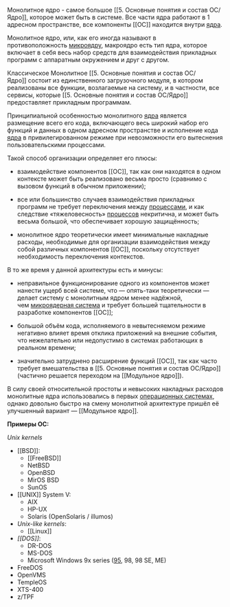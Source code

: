Монолитное ядро - самое большое [[5. Основные понятия и состав ОС/Ядро]], которое может быть в системе. Все части ядра работают в 1 адресном пространстве, все компоненты [[ОС]] находится внутри [ядра](5.%20Основные%20понятия%20и%20состав%20ОС/Ядро.md).

Монолитное ядро, или, как его иногда называют в противоположность [микроядру](Микроядро.md), макроядро есть тип ядра, которое включает в себя весь набор средств для взаимодействия прикладных программ с аппаратным окружением и друг с другом.

Классическое Монолитное [[5. Основные понятия и состав ОС/Ядро]] состоит из единственного загрузочного модуля, в котором реализованы все функции, возлагаемые на систему, и в частности, все сервисы, которые [[5. Основные понятия и состав ОС/Ядро]] предоставляет прикладным программам.

Принципиальной особенностью монолитного [ядра](5.%20Основные%20понятия%20и%20состав%20ОС/Ядро.md) является размещение всего его кода, включающего весь широкий набор его функций и данных в одном адресном пространстве и исполнение кода [ядра](5.%20Основные%20понятия%20и%20состав%20ОС/Ядро.md) в привилегированном режиме при невозможности его вытеснения пользовательскими процессами.

Такой способ организации определяет его плюсы:

-   взаимодействие компонентов [[ОС]], так как они находятся в одном контексте может быть реализовано весьма просто (сравнимо с вызовом функций в обычном приложении);
    
-   все или большинство случаев взаимодействия прикладных программ не требует переключения между [процессами](процесс), и как следствие «тяжеловесность» [процессов](процесс) некритична, и может быть весьма большой, что обеспечивает хорошую защищённость;
    
-   монолитное ядро теоретически имеет минимальные накладные расходы, необходимые для организации взаимодействия между собой различных компонентов [[ОС]], поскольку отсутствует необходимость переключения контекстов.

В то же время у данной архитектуры есть и минусы:

-   неправильное функционирование одного из компонентов может нанести ущерб всей системе, что — опять-таки теоретически — делает систему с монолитным ядром менее надёжной, чем [микроядерная система](Микроядро.md) и требует большей тщательности в разработке компонентов [[ОС]];
    
-   большой объём кода, исполняемого в невытесняемом режиме негативно влияет время отклика приложений на внешние события, что нежелательно или недопустимо в системах работающих в реальном времени;
    
-   значительно затруднено расширение функций [[ОС]], так как часто требует вмешательства в [[5. Основные понятия и состав ОС/Ядро]] (частично решается переходом на [[Модульное ядро]]).
    

В силу своей относительной простоты и невысоких накладных расходов монолитные ядра использовались в первых [операционных системах](ОС.md), однако довольно быстро на смену монолитной архитектуре пришёл её улучшенный вариант — [[Модульное ядро]].

**Примеры ОС:**

*Unix kernels*
- [[BSD]]:
	- [[FreeBSD]]
	- NetBSD
	- OpenBSD
	- MirOS BSD
	- SunOS
- [[UNIX]] System V:
	- AIX
	- HP-UX
	- Solaris (OpenSolaris / illumos)
- *Unix-like kernels*:
	- [[Linux]]
- *[[DOS]]*:
	- DR-DOS
	- MS-DOS
	- Microsoft Windows 9x series ([95](Windows%2095.md), 98, 98 SE, ME)
- FreeDOS
- OpenVMS
- TempleOS
- XTS-400
- z/TPF